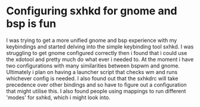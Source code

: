 # Configuring sxhkd for gnome and bsp is fun

I was trying to get a more unified gnome and bsp experience with my
keybindings and started delving into the simple keybinding tool sxhkd. I
was struggling to get gnome configured correctly then i found that i
could use the xdotool and pretty much do what ever i needed to. At the
moment i have two configurations with many similarities between bspwm
and gnome. Ultimately i plan on having a launcher script that checks wm
and runs whichever config is needed. I also found out that the sxhkdrc
will take precedence over other bindings and so have to figure out a
configuration that might utilise this. I also found people using
mappings to run different 'modes'  for sxhkd, which i might look into.


